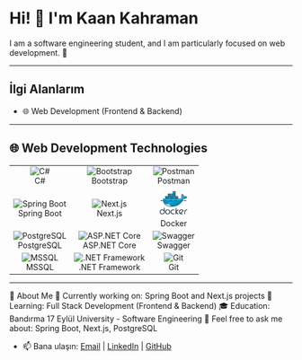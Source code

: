 # Hi! 👋 I'm Kaan Kahraman

I am a software engineering student, and I am particularly focused on web development. 🚀 

---

## İlgi Alanlarım
- 🌐 Web Development (Frontend & Backend)

---

## 🌐 Web Development Technologies

<table>
  <tbody>
    <tr>
      <td align="center">
        <img src="https://upload.wikimedia.org/wikipedia/commons/4/4f/Csharp_Logo.png" width="50" title="C#"/>
        <br>C#
      </td>
      <td align="center">
        <img src="https://upload.wikimedia.org/wikipedia/commons/b/b2/Bootstrap_logo.svg" width="50" title="Bootstrap"/>
        <br>Bootstrap
      </td>
      <td align="center">
        <img src="https://upload.wikimedia.org/wikipedia/commons/c/c2/Postman_%28software%29.png" width="50" title="Postman"/>
        <br>Postman
      </td>
    </tr>
    <tr>
      <td align="center">
        <img src="https://upload.wikimedia.org/wikipedia/commons/4/44/Spring_Framework_Logo_2018.svg" width="50" title="Spring Boot"/>
        <br>Spring Boot
      </td>
      <td align="center">
        <img src="https://upload.wikimedia.org/wikipedia/commons/8/8e/Nextjs-logo.svg" width="50" title="Next.js"/>
        <br>Next.js
      </td>
      <td align="center">
        <img src="https://raw.githubusercontent.com/devicons/devicon/master/icons/docker/docker-original-wordmark.svg" width="50" title="Docker"/>
        <br>Docker
      </td>
    </tr>
    <tr>
      <td align="center">
        <img src="https://upload.wikimedia.org/wikipedia/commons/2/29/Postgresql_elephant.svg" width="50" title="PostgreSQL"/>
        <br>PostgreSQL
      </td>
      <td align="center">
        <img src="https://camo.githubusercontent.com/79aae297a713393da78a9f00798d4822034bfab803ee416989370bf9a8913bbc/68747470733a2f2f70726f66696c696e61746f722e7269736861762e6465762f736b696c6c732d6173736574732f646f746e6574636f72652e706e67" width="50" title="ASP.NET Core"/>
        <br>ASP.NET Core
      </td>
      <td align="center">
        <img src="https://upload.wikimedia.org/wikipedia/commons/a/ab/Swagger-logo.png" width="50" title="Swagger"/>
        <br>Swagger
      </td>
    </tr>
    <tr>
      <td align="center">
        <img src="https://camo.githubusercontent.com/29dde2a136637475ff7726f780237361f2f1915e8e37b67fadb0b2eb5af21478/68747470733a2f2f7777772e7376677265706f2e636f6d2f73686f772f3330333232392f6d6963726f736f66742d73716c2d7365727665722d6c6f676f2e737667" width="50" title="MSSQL"/>
        <br>MSSQL
      </td>
      <td align="center">
        <img src="https://camo.githubusercontent.com/c0a96b21e71c128ec67bdc6da00356e9db882612496fca0117ed7a77c468dd6d/68747470733a2f2f70726f66696c696e61746f722e7269736861762e6465762f736b696c6c732d6173736574732f646f742d6e65742d6f726967696e616c2d776f72646d61726b2e737667" width="50" title=".NET Framework"/>
        <br>.NET Framework
      </td>
      <td align="center">
        <img src="https://camo.githubusercontent.com/ff5301ef7472dbdf522b776167a8af8c326299fe8175e53f6b052bbcc04533e3/68747470733a2f2f7777772e766563746f726c6f676f2e7a6f6e652f6c6f676f732f6769742d73636d2f6769742d73636d2d69636f6e2e737667" width="50" title="Git"/>
        <br>Git
      </td>
    </tr>
  </tbody>
</table>

---

🚀 About Me
🔭 Currently working on: Spring Boot and Next.js projects
🌱 Learning: Full Stack Development (Frontend & Backend)
🎓 Education: Bandırma 17 Eylül University - Software Engineering
💬 Feel free to ask me about: Spring Boot, Next.js, PostgreSQL
- 📫 Bana ulaşın: [Email](kaankhrmn.61@gmail.com) | [LinkedIn](https://www.linkedin.com/in/kaan-kahraman-b2451423a?lipi=urn%3Ali%3Apage%3Ad_flagship3_profile_view_base_contact_details%3BKs%2BNZoXZQpuY7sCXpoK5%2BQ%3D%3D) | [GitHub](https://github.com/kaankhrmn)
